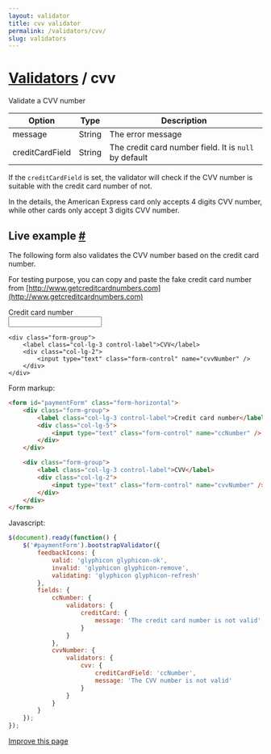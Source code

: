 ```yaml
---
layout: validator
title: cvv validator
permalink: /validators/cvv/
slug: validators
---
```


# <a href="/validators/">Validators</a> / cvv

Validate a CVV number

Option          | Type   | Description
----------------|--------|------------
message         | String | The error message
creditCardField | String | The credit card number field. It is ```null``` by default

If the ```creditCardField``` is set, the validator will check if the CVV number is suitable with the credit card number of not.

In the details, the American Express card only accepts 4 digits CVV number, while other cards only accept 3 digits CVV number.

<h2 id="example">Live example <a href="#example">#</a></h2>

The following form also validates the CVV number based on the credit card number.

For testing purpose, you can copy and paste the fake credit card number from [http://www.getcreditcardnumbers.com](http://www.getcreditcardnumbers.com)

<form id="paymentForm" class="form-horizontal">
    <div class="form-group">
        <label class="col-lg-3 control-label">Credit card number</label>
        <div class="col-lg-5">
            <input type="text" class="form-control" name="ccNumber" />
        </div>
    </div>

    <div class="form-group">
        <label class="col-lg-3 control-label">CVV</label>
        <div class="col-lg-2">
            <input type="text" class="form-control" name="cvvNumber" />
        </div>
    </div>
</form>

Form markup:

```html
<form id="paymentForm" class="form-horizontal">
    <div class="form-group">
        <label class="col-lg-3 control-label">Credit card number</label>
        <div class="col-lg-5">
            <input type="text" class="form-control" name="ccNumber" />
        </div>
    </div>

    <div class="form-group">
        <label class="col-lg-3 control-label">CVV</label>
        <div class="col-lg-2">
            <input type="text" class="form-control" name="cvvNumber" />
        </div>
    </div>
</form>
```

Javascript:

```javascript
$(document).ready(function() {
    $('#paymentForm').bootstrapValidator({
        feedbackIcons: {
            valid: 'glyphicon glyphicon-ok',
            invalid: 'glyphicon glyphicon-remove',
            validating: 'glyphicon glyphicon-refresh'
        },
        fields: {
            ccNumber: {
                validators: {
                    creditCard: {
                        message: 'The credit card number is not valid'
                    }
                }
            },
            cvvNumber: {
                validators: {
                    cvv: {
                        creditCardField: 'ccNumber',
                        message: 'The CVV number is not valid'
                    }
                }
            }
        }
    });
});
```

<a href="{{ site.repository.docs_edit }}/validators/cvv.md" class="btn btn-info">Improve this page</a>

<script>
$(document).ready(function() {
    $('#paymentForm').bootstrapValidator({
        feedbackIcons: {
            valid: 'glyphicon glyphicon-ok',
            invalid: 'glyphicon glyphicon-remove',
            validating: 'glyphicon glyphicon-refresh'
        },
        fields: {
            ccNumber: {
                validators: {
                    creditCard: {
                        message: 'The credit card number is not valid'
                    }
                }
            },
            cvvNumber: {
                validators: {
                    cvv: {
                        creditCardField: 'ccNumber',
                        message: 'The CVV number is not valid'
                    }
                }
            }
        }
    });
});
</script>